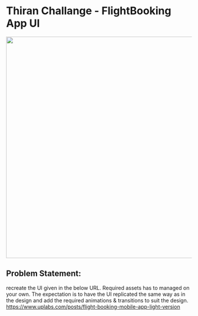 # Thiran Challange - FlightBooking App UI

<img src=https://github.com/thedemonKingx1337/Thiran-Challenge-2-Github-API/assets/43701328/d116ee6c-0d52-41c7-94e6-51f069bb0e91 width="600" height="600"/>

## Problem Statement:

recreate the UI given in the below URL. Required assets has to 
managed on your own. The expectation is to have the UI replicated the same way as in the 
design and add the required animations & transitions to suit the design.
https://www.uplabs.com/posts/flight-booking-mobile-app-light-version

